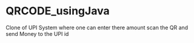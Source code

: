 # QRCODE_usingJava
Clone of UPI System where one can enter there amount scan the QR and send Money to the UPI id
